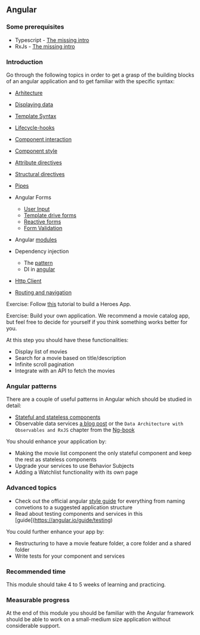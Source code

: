 ## Angular

### Some prerequisites
* Typescript - [The missing intro](https://toddmotto.com/typescript-the-missing-introduction)
* RxJs - [The missing intro](https://gist.github.com/staltz/868e7e9bc2a7b8c1f754/)

### Introduction

Go through the following topics in order to get a grasp of the building blocks of an angular application and to get familiar with the specific syntax: 

* [Arhitecture](https://angular.io/guide/architecture)
* [Displaying data](https://angular.io/guide/displaying-data)
* [Template Syntax](https://angular.io/guide/template-syntax)
* [Lifecycle-hooks](https://angular.io/guide/lifecycle-hooks)
* [Component interaction](https://angular.io/guide/component-interaction)
* [Component style](https://angular.io/guide/component-styles)
* [Attribute directives](https://angular.io/guide/attribute-directives)
* [Structural directives](https://angular.io/guide/attribute-directives)
* [Pipes](https://angular.io/guide/pipes)
* Angular Forms
    * [User Input](https://angular.io/guide/user-input)
    * [Template drive forms](https://angular.io/guide/forms)
    * [Reactive forms](https://angular.io/guide/reactive-forms)
    * [Form Validation](https://angular.io/guide/form-validation)
* Angular [modules](https://angular.io/guide/ngmodule)
* Dependency injection
    * The [pattern](https://angular.io/guide/dependency-injection-pattern)
    * DI in [angular](https://angular.io/guide/dependency-injection)

* [Http Client](https://angular.io/guide/http)
* [Routing and navigation](https://angular.io/guide/router)

Exercise: Follow [this](https://angular.io/tutorial) tutorial to build a Heroes App.

Exercise: Build your own application. We recommend a movie catalog app, but feel free to decide for yourself if you think something works better for you.

At this step you should have these functionalities:
* Display list of movies
* Search for a movie based on title/description
* Infinite scroll pagination
* Integrate with an API to fetch the movies

### Angular patterns
There are a couple of useful patterns in Angular which should be studied in detail:
* [Stateful and stateless components](https://toddmotto.com/stateful-stateless-components)
* Observable data services [a blog post](https://blog.angular-university.io/how-to-build-angular2-apps-using-rxjs-observable-data-services-pitfalls-to-avoid/) or the `Data Architecture with Observables and RxJS` chapter from the [Ng-book](https://www.ng-book.com/2/)

You should enhance your application by: 
* Making the movie list component the only stateful component and keep the rest as stateless components
* Upgrade your services to use Behavior Subjects
* Adding a Watchlist functionality with its own page

### Advanced topics
* Check out the official angular [style guide](https://angular.io/guide/styleguide) for everything from naming convetions to a suggested application structure 
* Read about testing components and services in this [guide[(https://angular.io/guide/testing)

You could further enhance your app by:
* Restructuring to have a movie feature folder, a core folder and a shared folder
* Write tests for your component and services

### Recommended time
This module should take 4 to 5 weeks of learning and practicing.

### Measurable progress
At the end of this module you should be familiar with the Angular framework should be able to work on a small-medium size application without considerable support.
